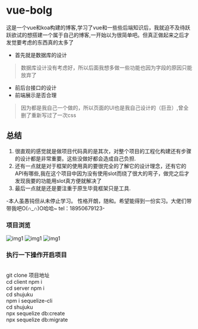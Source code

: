# vue-bolg
这是一个vue和koa构建的博客,学习了vue和一些些后端知识后，我就迫不及待跃跃欲试的想搭建一个属于自己的博客,一开始以为很简单吧。但真正做起来之后才发觉要考虑的东西真的太多了
- 首先就是数据库的设计
> 数据库设计没有考虑好，所以后面我想多做一些功能也因为字段的原因只能放弃了
- 前后台接口的设计
- 前端展示是否合理
> 因为都是我自己一个做的，所以页面的UI也是我自己设计的（巨丑）,曾全删了重新写过了一次css
## 总结
1. 很直观的感觉就是做项目代码真的是其次，对整个项目的工程化构建还有步骤的设计都是非常重要。这些没做好都会造成自己负担.
2. 还有一点就是对于框架的使用真的要很完全的了解它的设计理念，还有它的API有哪些,我在这个项目中因为没有使用slot而绕了很大的弯子，做完之后才发现我要的功能用slot真方便就解决了
3. 最后一点就是还是要注重于原生毕竟框架只是工具.

-本人虽愚钝但从未停止学习。 性格开朗，随和。希望能得到一份实习。大佬们带带我吧O(∩_∩)O哈哈~ tel：18950679123-
### 项目浏览 

![img1](https://github.com/Nightwishes/vue-bolg/blob/master/show/3.png)
![img1](https://github.com/Nightwishes/vue-bolg/blob/master/show/2.png)
![img1](https://github.com/Nightwishes/vue-bolg/blob/master/show/1.png)
### 执行一下操作开启项目
<br/> git clone 项目地址
<br/> cd client npm i
<br/> cd server npm i
<br/>cd shujuku
 <br/>npm i sequelize-cli
<br/> cd shujuku
<br/> npx sequelize db:create
<br/> npx sequelize db:migrate

